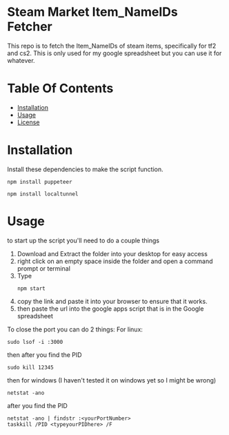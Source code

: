 # Steam Market Item_NameIDs Fetcher
This repo is to fetch the Item_NameIDs of steam items, specifically for tf2 and cs2.
This is only used for my google spreadsheet but you can use it for whatever.

# Table Of Contents

 - [Installation](#installation)
 - [Usage](#usage)
 - [License](#license)

# Installation
Install these dependencies to make the script function.

```shell
npm install puppeteer
```

```shell
npm install localtunnel
```

# Usage
to start up the script you'll need to do a couple things
1. Download and Extract the folder into your desktop for easy access
2. right click on an empty space inside the folder and open a command prompt or terminal
3. Type
   ```shell
   npm start
   ```
5. copy the link and paste it into your browser to ensure that it works.
6. then paste the url into the google apps script that is in the Google spreadsheet

To close the port you can do 2 things:
For linux:
```shell
sudo lsof -i :3000
```
then after you find the PID
```shell
sudo kill 12345
```
then for windows (I haven't tested it on windows yet so I might be wrong)
```shell
netstat -ano
```
after you find the PID
```shell
netstat -ano | findstr :<yourPortNumber>
taskkill /PID <typeyourPIDhere> /F
```
